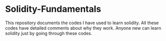 # Solidity-Fundamentals
This repository documents the codes I have used to learn solidity. All these codes have detailed comments about why they work. Anyone new can learn solidity just by going through these codes.
